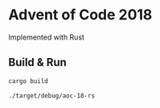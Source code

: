 # Advent of Code 2018

Implemented with Rust

## Build & Run

```sh
cargo build
```
```sh
./target/debug/aoc-18-rs
```
